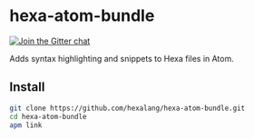 # hexa-atom-bundle

[![Join the Gitter chat](https://badges.gitter.im/hexalang/hexalang.svg)](https://gitter.im/hexalang/Atom?utm_source=share-link&utm_medium=link&utm_campaign=share-link)

Adds syntax highlighting and snippets to Hexa files in Atom.

## Install

```sh
git clone https://github.com/hexalang/hexa-atom-bundle.git
cd hexa-atom-bundle
apm link
```
